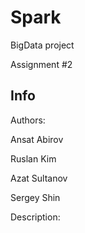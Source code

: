 # Spark

BigData project

Assignment #2

## Info
Authors:

Ansat Abirov

Ruslan Kim

Azat Sultanov

Sergey Shin

Description:
